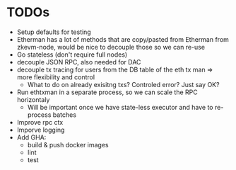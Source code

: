 # TODOs

- Setup defaults for testing
- Etherman has a lot of methods that are copy/pasted from Etherman from zkevm-node, would be nice to decouple those so we can re-use
- Go stateless (don't require full nodes)
- decouple JSON RPC, also needed for DAC
- decouple tx tracing for users from the DB table of the eth tx man => more flexibility and control
    - What to do on already exisitng txs? Controled error? Just say OK?
- Run ethtxman in a separate process, so we can scale the RPC horizontaly
    - Will be important once we have state-less executor and have to re-process batches
- Improve rpc ctx
- Imporve logging
- Add GHA:
    - build & push docker images
    - lint
    - test